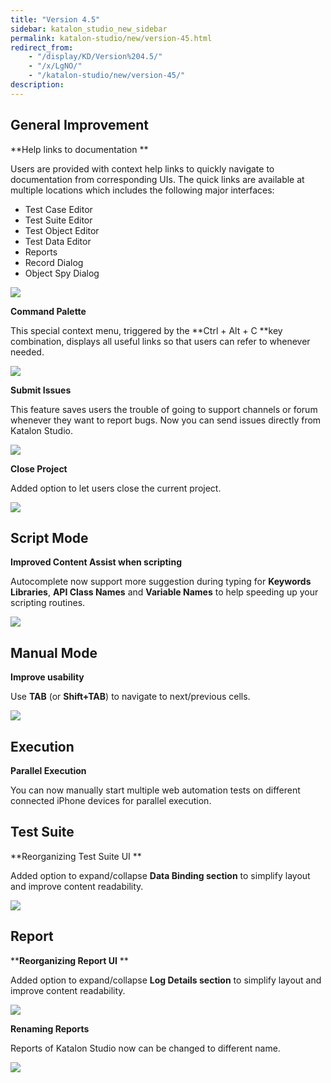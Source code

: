 ```yaml
---
title: "Version 4.5"
sidebar: katalon_studio_new_sidebar
permalink: katalon-studio/new/version-45.html
redirect_from:
    - "/display/KD/Version%204.5/"
    - "/x/LgNO/"
    - "/katalon-studio/new/version-45/"
description:
---
```

General Improvement
-------------------

**Help links to documentation **

Users are provided with context help links to quickly navigate to documentation from corresponding UIs. The quick links are available at multiple locations which includes the following major interfaces:

*   Test Case Editor
*   Test Suite Editor
*   Test Object Editor
*   Test Data Editor
*   Reports
*   Record Dialog
*   Object Spy Dialog

![](../../images/katalon-studio/new/version-45/image2017-2-21-133A273A16.png)

**Command Palette**

This special context menu, triggered by the **Ctrl + Alt + C **key combination, displays all useful links so that users can refer to whenever needed.

![](../../images/katalon-studio/new/version-45/image2017-2-21-153A323A13.png)

**Submit Issues**

This feature saves users the trouble of going to support channels or forum whenever they want to report bugs. Now you can send issues directly from Katalon Studio.

![](../../images/katalon-studio/new/version-45/image2017-2-21-153A293A54.png)

**Close Project**

Added option to let users close the current project.

![](../../images/katalon-studio/new/version-45/image2017-2-21-133A463A40.png)

Script Mode
-----------

**Improved Content Assist when scripting**

Autocomplete now support more suggestion during typing for **Keywords Libraries**, **API Class Names** and **Variable Names** to help speeding up your scripting routines. 

![](../../images/katalon-studio/new/version-45/image2017-2-21-113A93A19.png)

Manual Mode
-----------

**Improve usability**

Use **TAB** (or **Shift+TAB**) to navigate to next/previous cells. 

![](../../images/katalon-studio/new/version-45/image2017-2-21-113A343A17.png)

Execution
---------

**Parallel Execution**

You can now manually start multiple web automation tests on different connected iPhone devices for parallel execution.

Test Suite
----------

**Reorganizing Test Suite UI **

Added option to expand/collapse **Data Binding section** to simplify layout and improve content readability. 

![](../../images/katalon-studio/new/version-45/image2017-2-21-133A183A28.png)

Report
------

****Reorganizing Report UI** **

Added option to expand/collapse **Log Details section** to simplify layout and improve content readability.

![](../../images/katalon-studio/new/version-45/image2017-2-21-133A213A35.png)

**Renaming Reports**

Reports of Katalon Studio now can be changed to different name.

![](../../images/katalon-studio/new/version-45/image2017-2-21-133A233A47.png)